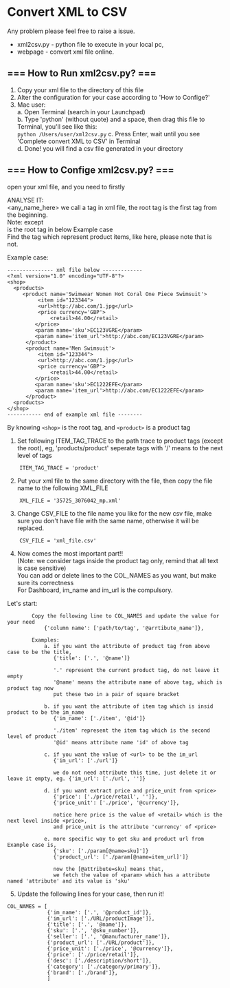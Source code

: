 # Convert XML to CSV
Any problem please feel free to raise a issue.

* xml2csv.py - python file to execute in your local pc,
* webpage - convert xml file online.

## === How to Run xml2csv.py? ===
1. Copy your xml file to the directory of this file
2. Alter the configuration for your case according to 'How to Confige?'
3. Mac user:   
    a. Open Terminal (search in your Launchpad)   
    b. Type 'python' (without quote) and a space, then drag this file to Terminal, you'll see like this:   
      `python /Users/user/xml2csv.py`
    c. Press Enter, wait until you see 'Complete convert XML to CSV' in Terminal   
    d. Done! you will find a csv file generated in your directory   

## === How to Confige xml2csv.py? ===
open your xml file, and you need to firstly

ANALYSE IT:   
    <any_name_here> we call a tag in xml file, the root tag is the first tag from the beginning.   
    Note: except <?xml version="1.0" encoding="UTF-8"?>   
    <shop> is the root tag in below Example case   
    Find the tag which represent product items, like <product> here, please note that <products> is not.   

Example case:

    --------------- xml file below -------------
    <?xml version="1.0" encoding="UTF-8"?>
    <shop>
      <products>
         <product name='Swimwear Women Hot Coral One Piece Swimsuit'>
              <item id="123344">
              <url>http://abc.com/1.jpg</url>
              <price currency='GBP'>
                  <retail>44.00</retail>
             </price>
             <param name='sku'>EC123VGRE</param>
             <param name='item_url'>http://abc.com/EC123VGRE</param>
          </product>
          <product name='Men Swimsuit'>
              <item id="123344">
              <url>http://abc.com/1.jpg</url>
              <price currency='GBP'>
                  <retail>44.00</retail>
             </price>
             <param name='sku'>EC1222EFE</param>
             <param name='item_url'>http://abc.com/EC1222EFE</param>
          </product>
      <products>
    </shop>
    ----------- end of example xml file --------

By knowing `<shop>` is the root tag, and `<product>` is a product tag

1. Set following ITEM_TAG_TRACE to the path trace to product tags (except the root), eg, 'products/product'
seperate tags with '/' means to the next level of tags
```
    ITEM_TAG_TRACE = 'product'
```

2. Put your xml file to the same directory with the file, then copy the file name to the following XML_FILE
```
    XML_FILE = '35725_3076042_mp.xml'
```

3. Change CSV_FILE to the file name you like for the new csv file,
   make sure you don't have file with the same name, otherwise it will be replaced.
```
    CSV_FILE = 'xml_file.csv'
```

4. Now comes the most important part!!   
(Note: we consider tags inside the product tag only, remind that all text is case sensitive)  
You can add or delete lines to the COL_NAMES as you want, but make sure its correctness  
For Dashboard, im_name and im_url is the compulsory.  

Let's start:
```
        Copy the following line to COL_NAMES and update the value for your need
            {'column name': ['path/to/tag', '@arrtibute_name']},

        Examples:
            a. if you want the attribute of product tag from above case to be the title,
               {'title': ['.', '@name']}

               '.' represent the current product tag, do not leave it empty
               '@name' means the attribute name of above tag, which is product tag now
               put these two in a pair of square bracket

            b. if you want the attribute of item tag which is insid product to be the im_name
               {'im_name': ['./item', '@id']}

               './item' represent the item tag which is the second level of product
               '@id' means attribute name 'id' of above tag

            c. if you want the value of <url> to be the im_url
               {'im_url': ['./url']}

               we do not need attribute this time, just delete it or leave it empty, eg. {'im_url': ['./url', '']}

            d. if you want extract price and price_unit from <price>
               {'price': ['./price/retail', '']},
               {'price_unit': ['./price', '@currency']},

               notice here price is the value of <retail> which is the next level inside <price>,
               and price_unit is the attribute 'currency' of <price>

            e. more specific way to get sku and product url from Example case is,
               {'sku': ['./param[@name=sku]']}
               {'product_url': ['./param[@name=item_url]']}

               now the [@attribute=sku] means that,
               we fetch the value of <param> which has a attribute named 'attribute' and its value is 'sku'
```

5. Update the following lines for your case, then run it!
```
COL_NAMES = [
             {'im_name': ['.', '@product_id']},
             {'im_url': ['./URL/productImage']},
             {'title': ['.', '@name']},
             {'sku': ['.', '@sku_number']},
             {'seller': ['.', '@manufacturer_name']},
             {'product_url': ['./URL/product']},
             {'price_unit': ['./price', '@currency']},
             {'price': ['./price/retail']},
             {'desc': ['./description/short']},
             {'category': ['./category/primary']},
             {'brand': ['./brand']},
             ]
```
